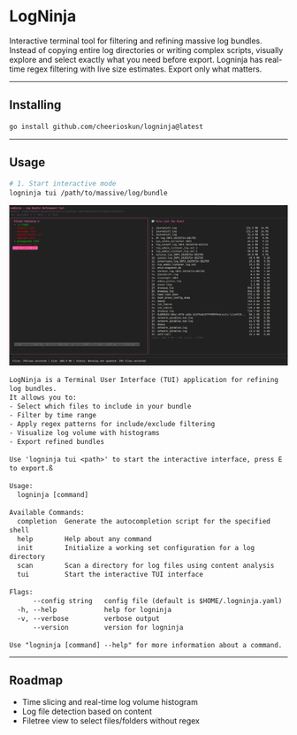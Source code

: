 # LogNinja

Interactive terminal tool for filtering and refining massive log bundles. Instead of copying entire log directories or writing complex scripts, visually explore and select exactly what you need before export. Logninja has real-time regex filtering with live size estimates. Export only what matters.

---

## Installing

```bash
go install github.com/cheerioskun/logninja@latest
```

---

## Usage

```bash
# 1. Start interactive mode
logninja tui /path/to/massive/log/bundle
```

![Usage screenshot example showing regex patterns and live file list](screenshots/usage.png)

```
LogNinja is a Terminal User Interface (TUI) application for refining log bundles.
It allows you to:
- Select which files to include in your bundle
- Filter by time range
- Apply regex patterns for include/exclude filtering
- Visualize log volume with histograms
- Export refined bundles

Use 'logninja tui <path>' to start the interactive interface, press E to export.ß

Usage:
  logninja [command]

Available Commands:
  completion  Generate the autocompletion script for the specified shell
  help        Help about any command
  init        Initialize a working set configuration for a log directory
  scan        Scan a directory for log files using content analysis
  tui         Start the interactive TUI interface

Flags:
      --config string   config file (default is $HOME/.logninja.yaml)
  -h, --help            help for logninja
  -v, --verbose         verbose output
      --version         version for logninja

Use "logninja [command] --help" for more information about a command.
```



---

## Roadmap
- Time slicing and real-time log volume histogram
- Log file detection based on content
- Filetree view to select files/folders without regex
